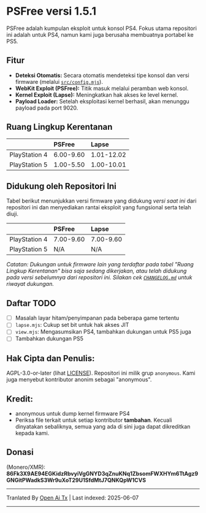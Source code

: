 # PSFree versi 1.5.1

PSFree adalah kumpulan eksploit untuk konsol PS4. Fokus utama repositori ini adalah untuk PS4, namun kami juga berusaha membuatnya portabel ke PS5.

## Fitur

- **Deteksi Otomatis:** Secara otomatis mendeteksi tipe konsol dan versi firmware (melalui [`src/config.mjs`](https://raw.githubusercontent.com/Al-Azif/psfree-lapse/main/src/config.mjs)).
- **WebKit Exploit (PSFree):** Titik masuk melalui peramban web konsol.
- **Kernel Exploit (Lapse):** Meningkatkan hak akses ke level kernel.
- **Payload Loader:** Setelah eksploitasi kernel berhasil, akan menunggu payload pada port 9020.

## Ruang Lingkup Kerentanan

|               | PSFree    | Lapse      |
| :------------ | :-------- | :--------- |
| PlayStation 4 | 6.00-9.60 | 1.01-12.02 |
| PlayStation 5 | 1.00-5.50 | 1.00-10.01 |

## Didukung oleh Repositori Ini

Tabel berikut menunjukkan versi firmware yang didukung _versi saat ini_ dari repositori ini dan menyediakan rantai eksploit yang fungsional serta telah diuji.

|               | PSFree    | Lapse     |
| :------------ | :-------- | :-------- |
| PlayStation 4 | 7.00-9.60 | 7.00-9.60 |
| PlayStation 5 | N/A       | N/A       |

_Catatan: Dukungan untuk firmware lain yang terdaftar pada tabel "Ruang Lingkup Kerentanan" bisa saja sedang dikerjakan, atau telah didukung pada versi sebelumnya dari repositori ini. Silakan cek [`CHANGELOG.md`](https://raw.githubusercontent.com/Al-Azif/psfree-lapse/main/CHANGELOG.md) untuk riwayat dukungan._

## Daftar TODO

- [ ] Masalah layar hitam/penyimpanan pada beberapa game tertentu
- [ ] `lapse.mjs`: Cukup set bit untuk hak akses JIT
- [ ] `view.mjs`: Mengasumsikan PS4, tambahkan dukungan untuk PS5 juga
- [ ] Tambahkan dukungan PS5

## Hak Cipta dan Penulis:

AGPL-3.0-or-later (lihat [LICENSE](https://raw.githubusercontent.com/Al-Azif/psfree-lapse/main/LICENSE)). Repositori ini milik grup `anonymous`. Kami juga menyebut kontributor anonim sebagai "anonymous".

## Kredit:

- anonymous untuk dump kernel firmware PS4
- Periksa file terkait untuk setiap kontributor **tambahan**. Kecuali dinyatakan sebaliknya, semua yang ada di sini juga dapat dikreditkan kepada kami.

## Donasi

(Monero/XMR): **86Fk3X9AE94EGKidzRbvyiVgGNYD3qZnuKNq1ZbsomFWXHYm6TtAgz9GNGitPWadkS3Wr9uXoT29U1SfdMtJ7QNKQpW1CVS**

---

Tranlated By [Open Ai Tx](https://github.com/OpenAiTx/OpenAiTx) | Last indexed: 2025-06-07

---